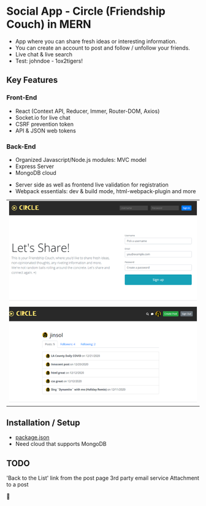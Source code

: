 
# Social App - Circle (Friendship Couch) in MERN
- App where you can share fresh ideas or interesting information.  
- You can create an account to post and follow / unfollow your friends.
- Live chat & live search
- Test: johndoe - 1ox2tigers!


## Key Features
### Front-End
- React (Context API, Reducer, Immer, Router-DOM, Axios)
- Socket.io for live chat
- CSRF prevention token
- API & JSON web tokens

### Back-End
- Organized Javascript/Node.js modules: MVC model
- Express Server
- MongoDB cloud

* Server side as well as frontend live validation for registration
* Webpack essentials: dev & build mode, html-webpack-plugin and more


<table>
<tbody>
 <tr>
<td align="center">
<img  style="width:500px" src="https://github.com/jparkley/circle-social-react/blob/master/screenshot-js-circle-01.png"> 
</td>
</tr>
 <tr>
<td align="center">
<img  style="width:500px" src="https://github.com/jparkley/circle-social-react/blob/master/screenshot-js-circle-02.png"> 
</td>
</tr>

</tbody>
</table>
  

## Installation / Setup

- <a href="https://github.com/jparkley/circle-social-react/blob/master/package.json">package.json</a>
- Need cloud that supports MongoDB



## TODO
'Back to the List' link from the post page
3rd party email service
Attachment to a post

:musical_note:

